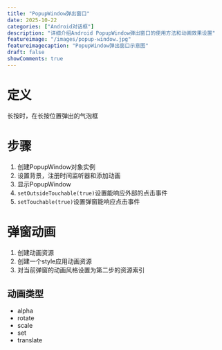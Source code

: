 ```yaml
---
title: "PopupWindow弹出窗口"
date: 2025-10-22
categories: ["Android对话框"]
description: "详细介绍Android PopupWindow弹出窗口的使用方法和动画效果设置"
featureimage: "/images/popup-window.jpg"
featureimagecaption: "PopupWindow弹出窗口示意图"
draft: false
showComments: true
---
```


# 定义
长按时，在长按位置弹出的气泡框
# 步骤
1. 创建PopupWindow对象实例
2. 设置背景，注册时间监听器和添加动画
3. 显示PopupWindow
4. `setOutsideTouchable(true)`设置能响应外部的点击事件
5. `setTouchable(true)`设置弹窗能响应点击事件
# 弹窗动画
1. 创建动画资源
2. 创建一个style应用动画资源
3. 对当前弹窗的动画风格设置为第二步的资源索引
## 动画类型
- alpha
- rotate
- scale
- set
- translate
